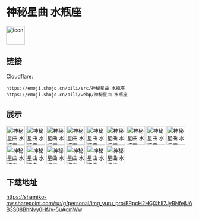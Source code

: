 # 神秘星曲 水瓶座
<img src="https://emoji.shojo.cn/bili/src/神秘星曲 水瓶座/icon.png" width="50" height="50" alt="icon">

## 链接
Cloudflare:
```
https://emoji.shojo.cn/bili/src/神秘星曲 水瓶座
https://emoji.shojo.cn/bili/webp/神秘星曲 水瓶座
```
## 展示
<img src="https://emoji.shojo.cn/bili/src/神秘星曲 水瓶座/神秘星曲 水瓶座-许愿瓶.png" width="50" height="50" alt="神秘星曲 水瓶座-许愿瓶">
<img src="https://emoji.shojo.cn/bili/src/神秘星曲 水瓶座/神秘星曲 水瓶座-瓶瓶无奇.png" width="50" height="50" alt="神秘星曲 水瓶座-瓶瓶无奇">
<img src="https://emoji.shojo.cn/bili/src/神秘星曲 水瓶座/神秘星曲 水瓶座-瓶什么.png" width="50" height="50" alt="神秘星曲 水瓶座-瓶什么">
<img src="https://emoji.shojo.cn/bili/src/神秘星曲 水瓶座/神秘星曲 水瓶座-就瓶你？.png" width="50" height="50" alt="神秘星曲 水瓶座-就瓶你？">
<img src="https://emoji.shojo.cn/bili/src/神秘星曲 水瓶座/神秘星曲 水瓶座-瓶中少女.png" width="50" height="50" alt="神秘星曲 水瓶座-瓶中少女">
<img src="https://emoji.shojo.cn/bili/src/神秘星曲 水瓶座/神秘星曲 水瓶座-心瓶气和.png" width="50" height="50" alt="神秘星曲 水瓶座-心瓶气和">
<img src="https://emoji.shojo.cn/bili/src/神秘星曲 水瓶座/神秘星曲 水瓶座-漂流瓶.png" width="50" height="50" alt="神秘星曲 水瓶座-漂流瓶">
<img src="https://emoji.shojo.cn/bili/src/神秘星曲 水瓶座/神秘星曲 水瓶座-完美发挥.png" width="50" height="50" alt="神秘星曲 水瓶座-完美发挥">
<img src="https://emoji.shojo.cn/bili/src/神秘星曲 水瓶座/神秘星曲 水瓶座-高分录取.png" width="50" height="50" alt="神秘星曲 水瓶座-高分录取">
<img src="https://emoji.shojo.cn/bili/src/神秘星曲 水瓶座/神秘星曲 水瓶座-水瓶座.png" width="50" height="50" alt="神秘星曲 水瓶座-水瓶座">
<img src="https://emoji.shojo.cn/bili/src/神秘星曲 水瓶座/神秘星曲 水瓶座-胜利.png" width="50" height="50" alt="神秘星曲 水瓶座-胜利">
<img src="https://emoji.shojo.cn/bili/src/神秘星曲 水瓶座/神秘星曲 水瓶座-天马行空.png" width="50" height="50" alt="神秘星曲 水瓶座-天马行空">
<img src="https://emoji.shojo.cn/bili/src/神秘星曲 水瓶座/神秘星曲 水瓶座-让我康康.png" width="50" height="50" alt="神秘星曲 水瓶座-让我康康">
<img src="https://emoji.shojo.cn/bili/src/神秘星曲 水瓶座/神秘星曲 水瓶座-冷酷.png" width="50" height="50" alt="神秘星曲 水瓶座-冷酷">
<img src="https://emoji.shojo.cn/bili/src/神秘星曲 水瓶座/神秘星曲 水瓶座-求贴贴.png" width="50" height="50" alt="神秘星曲 水瓶座-求贴贴">

## 下载地址

https://shamiko-my.sharepoint.com/:u:/g/personal/img_yuru_pro/ERpcH2HGjXhIl7JyRNfejUAB3S08BhNvy0HfJv-5uAcmWw